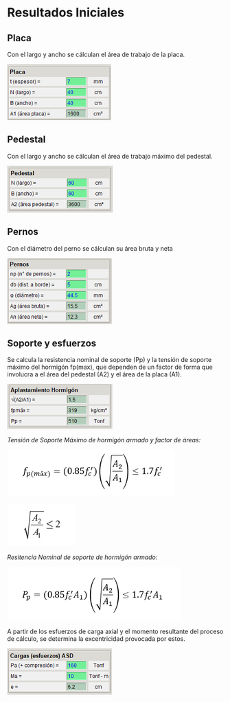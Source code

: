 # Resultados Iniciales

## Placa

Con el largo y ancho se cálculan el área de trabajo de la placa.

![placa](../images/anclajes/resultados_placa.png)

## Pedestal

Con el largo y ancho se cálculan el área de trabajo máximo del pedestal.

![placa](../images/anclajes/resultados_pedestal.png)

## Pernos

Con el diámetro del perno se cálculan su área bruta y neta

![placa](../images/anclajes/resultados_pernos.png)

## Soporte y esfuerzos

Se calcula la resistencia nominal de soporte (Pp) y la tensión de soporte máximo del hormigón fp(max), que dependen de un factor de forma que involucra a el área del pedestal (A2) y el área de la placa (A1).

![aplastamiento](../images/anclajes/aplastamiento_hormigon_nominal.png)

_Tensión de Soporte Máximo de hormigón armado y factor de áreas:_

![tens_sop_max](../images/anclajes/tension_soporte_maximo_ha.png)

![razon_de_area](../images/anclajes/razon_areas.png)

_Resitencia Nominal de soporte de hormigón armado:_

![resist_nom_sop_ha](../images/anclajes/resistencia_nominal_de_soporte_ha.png)


A partir de los esfuerzos de carga axial y el momento resultante del proceso de cálculo, se determina la excentricidad provocada por estos.

![excentricidad_esfuerzos](../images/anclajes/resultados_esfuerzos.png)



